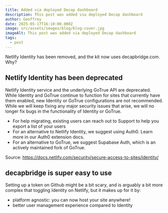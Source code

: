 ```yaml
---
title: Added via deployed Decap dashboard
description: This post was added via deployed Decap dashboard
author: Geoffrey
date: 2025-05-17T16:10:00.000Z
image: src/assets/images/blog/blog-cover.jpg
imageAlt: This post was added via deployed Decap dashboard
tags:
  - post
---
```

Netlify Identity has been removed, and the kit now uses decapbridge.com. Why?

## Netlify Identity has been deprecated

Netlify Identity service and the underlying GoTrue API are deprecated. While Identity and GoTrue continue to function for sites that currently have them enabled, new Identity or GoTrue configurations are not recommended. While we will keep fixing any major security issues that arise, we will no longer fix bugs in the functionality of Identity or GoTrue.

* For help migrating, existing users can reach out to Support to help you export a list of your users
* For an alternative to Netlify Identity, we suggest using Auth0. Learn more in our Auth0 extension docs.
* For an alternative to GoTrue, we suggest Supabase Auth, which is an actively maintained fork of GoTrue.

Source: https://docs.netlify.com/security/secure-access-to-sites/identity/

## decapbridge is super easy to use

Setting up a token on Github might be a bit scary, and is arguably a bit more complex that toggling Identity on Netlify, but it makes up for it by:

* platform agnostic: you can now host your site anywhere!
* better user management experience compared to Identity
